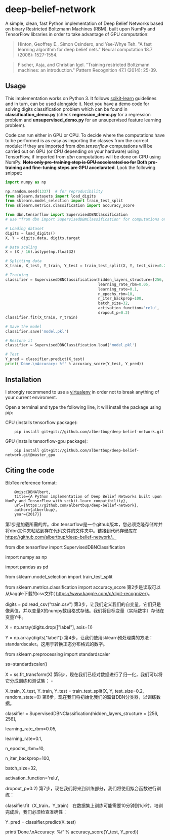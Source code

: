 # deep-belief-network
A simple, clean, fast Python implementation of Deep Belief Networks based on binary Restricted Boltzmann Machines (RBM), built upon NumPy and TensorFlow libraries in order to take advantage of GPU computation:
> Hinton, Geoffrey E., Simon Osindero, and Yee-Whye Teh. "A fast learning algorithm for deep belief nets." Neural computation 18.7 (2006): 1527-1554.

> Fischer, Asja, and Christian Igel. "Training restricted Boltzmann machines: an introduction." Pattern Recognition 47.1 (2014): 25-39.

## Usage
This implementation works on Python 3. It follows [scikit-learn](http://scikit-learn.org) guidelines and in turn, can be used alongside it. Next you have a demo code for solving digits classification problem which can be found in **classification_demo.py** (check **regression_demo.py** for a regression problem and **unsupervised_demo.py** for an unsupervised feature learning problem).

Code can run either in GPU or CPU. To decide where the computations have to be performed is as easy as importing the classes from the correct module: if they are imported from _dbn.tensorflow_ computations will be carried out on GPU (or CPU depending on your hardware) using TensorFlow, if imported from _dbn_ computations will be done on CPU using NumPy. **~~Note only pre-training step is GPU accelerated so far~~ Both pre-training and fine-tuning steps are GPU accelarated**. Look the following snippet:

```python
import numpy as np

np.random.seed(1337)  # for reproducibility
from sklearn.datasets import load_digits
from sklearn.model_selection import train_test_split
from sklearn.metrics.classification import accuracy_score

from dbn.tensorflow import SupervisedDBNClassification
# use "from dbn import SupervisedDBNClassification" for computations on CPU with numpy

# Loading dataset
digits = load_digits()
X, Y = digits.data, digits.target

# Data scaling
X = (X / 16).astype(np.float32)

# Splitting data
X_train, X_test, Y_train, Y_test = train_test_split(X, Y, test_size=0.2, random_state=0)

# Training
classifier = SupervisedDBNClassification(hidden_layers_structure=[256, 256],
                                         learning_rate_rbm=0.05,
                                         learning_rate=0.1,
                                         n_epochs_rbm=10,
                                         n_iter_backprop=100,
                                         batch_size=32,
                                         activation_function='relu',
                                         dropout_p=0.2)
classifier.fit(X_train, Y_train)

# Save the model
classifier.save('model.pkl')

# Restore it
classifier = SupervisedDBNClassification.load('model.pkl')

# Test
Y_pred = classifier.predict(X_test)
print('Done.\nAccuracy: %f' % accuracy_score(Y_test, Y_pred))
```

## Installation
I strongly recommend to use a [virtualenv](https://virtualenv.pypa.io/en/stable/) in order not to break anything of your current enviroment.

Open a terminal and type the following line, it will install the package using pip:

CPU (installs tensorflow package):
    
        pip install git+git://github.com/albertbup/deep-belief-network.git
GPU (installs tensorflow-gpu package):
    
        pip install git+git://github.com/albertbup/deep-belief-network.git@master_gpu
        
## Citing the code
BibTex reference format:

        @misc{DBNAlbert,
        title={A Python implementation of Deep Belief Networks built upon NumPy and TensorFlow with scikit-learn compatibility},
        url={https://github.com/albertbup/deep-belief-network},
        author={albertbup},
        year={2017}}

 
第1步是加载所需的库。dbn.tensorflow是一个github版本，您必须克隆存储库并将dbn文件夹粘贴到存在代码文件的文件夹中。链接到代码存储库在
https://github.com/albertbup/deep-belief-network/。

from dbn.tensorflow import SupervisedDBNClassification

import numpy as np

import pandas as pd

from sklearn.model_selection import train_test_split

from sklearn.metrics.classification import accuracy_score
第2步是读取可以从kaggle下载的csv文件(
https://www.kaggle.com/c/digit-recognizer)。

digits = pd.read_csv("train.csv")
第3步，让我们定义我们的自变量，它们只是像素值，并以变量X的numpy数组格式存储。我们将目标变量（实际数字）存储在变量Y中。

X = np.array(digits.drop(["label"], axis=1))

Y = np.array(digits["label"])
第4步，让我们使用sklearn预处理类的方法：standardscaler。这用于转换正态分布格式的数字。

from sklearn.preprocessing import standardscaler

ss=standardscaler()

X = ss.fit_transform(X)
第5步，现在我们已经对数据进行了归一化，我们可以将它分成训练和测试集： -

X_train, X_test, Y_train, Y_test = train_test_split(X, Y, test_size=0.2, random_state=0)
第6步，现在我们将初始化我们的监督DBN分类器，以训练数据。

classifier = SupervisedDBNClassification(hidden_layers_structure = [256, 256],

learning_rate_rbm=0.05,

learning_rate=0.1,

n_epochs_rbm=10,

n_iter_backprop=100,

batch_size=32,

activation_function='relu',

dropout_p=0.2)
第7步，现在我们将来到训练部分，我们将使用拟合函数进行训练：

classifier.fit（X_train，Y_train）
在数据集上训练可能需要10分钟到1小时。培训完成后，我们必须检查准确性：

Y_pred = classifier.predict(X_test)

print('Done.\nAccuracy: %f' % accuracy_score(Y_test, Y_pred))
